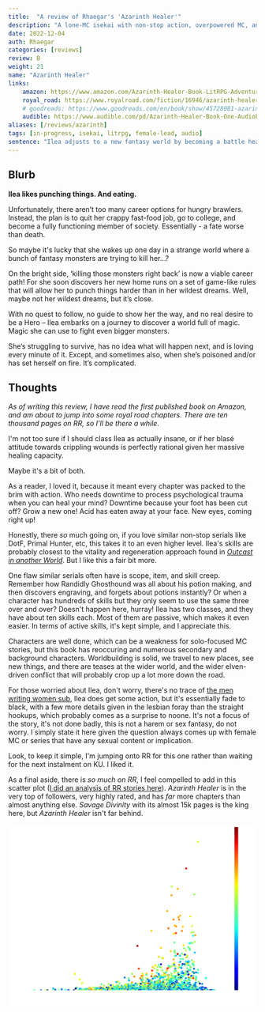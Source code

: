 ```yaml
---
title:  "A review of Rhaegar's 'Azarinth Healer'"
description: "A lone-MC isekai with non-stop action, overpowered MC, and a massive backlog."
date: 2022-12-04
auth: Rhaegar
categories: [reviews]
review: B
weight: 21
name: "Azarinth Healer"
links:
    amazon: https://www.amazon.com/Azarinth-Healer-Book-LitRPG-Adventure-ebook/dp/B0BLRD8YPD
    royal_road: https://www.royalroad.com/fiction/16946/azarinth-healer
    # goodreads: https://www.goodreads.com/en/book/show/45728081-azarinth-healer
    audible: https://www.audible.com/pd/Azarinth-Healer-Book-One-Audiobook/B0BLZNZ47B
aliases: [/reviews/azarinth]
tags: [in-progress, isekai, litrpg, female-lead, audio]
sentence: "Ilea adjusts to a new fantasy world by becoming a battle healer."
---
```





## Blurb

**Ilea likes punching things. And eating.**

Unfortunately, there aren’t too many career options for hungry brawlers. Instead, the plan is to quit her crappy fast-food job, go to college, and become a fully functioning member of society. Essentially - a fate worse than death.

So maybe it's lucky that she wakes up one day in a strange world where a bunch of fantasy monsters are trying to kill her...?

On the bright side, ‘killing those monsters right back’ is now a viable career path! For she soon discovers her new home runs on a set of game-like rules that will allow her to punch things harder than in her wildest dreams. Well, maybe not her wildest dreams, but it’s close.

With no quest to follow, no guide to show her the way, and no real desire to be a Hero – Ilea embarks on a journey to discover a world full of magic. Magic she can use to fight even bigger monsters.

She’s struggling to survive, has no idea what will happen next, and is loving every minute of it. Except, and sometimes also, when she’s poisoned and/or has set herself on fire. It’s complicated.

## Thoughts

*As of writing this review, I have read the first published book on Amazon, and am about to jump into some royal road chapters. There are ten thousand pages on RR, so I'll be there a while.*

I'm not too sure if I should class Ilea as actually insane, or if her blasé attitude towards crippling wounds is perfectly rational given her massive healing capacity.

Maybe it's a bit of both.

As a reader, I loved it, because it meant every chapter was packed to the brim with action. Who needs downtime to process psychological trauma when you can heal your mind? Downtime because your foot has been cut off? Grow a new one! Acid has eaten away at your face. New eyes, coming right up!

Honestly, there *so* much going on, if you love similar non-stop serials like DotF, Primal Hunter, etc, this takes it to an even higher level. Ilea's skills are probably closest to the vitality and regeneration approach found in [*Outcast in another World*](/reviews/outcast). But I like this a fair bit more.

One flaw similar serials often have is scope, item, and skill creep. Remember how Randidly Ghosthound was all about his potion making, and then discovers engraving, and forgets about potions instantly? Or when a character has hundreds of skills but they only seem to use the same three over and over? Doesn't happen here, hurray! Ilea has two classes, and they have about ten skills each. Most of them are passive, which makes it even easier. In terms of active skills, it's kept simple, and I appreciate this. 

Characters are well done, which can be a weakness for solo-focused MC stories, but this book has reoccuring and numerous secondary and background characters. Worldbuilding is solid, we travel to new places, see new things, and there are teases at the wider world, and the wider elven-driven conflict that will probably crop up a lot more down the road.

For those worried about Ilea, don't worry, there's no trace of [the men writing women sub](https://www.reddit.com/r/menwritingwomen/), Ilea does get some action, but it's essentially fade to black, with a few more details given in the lesbian foray than the straight hookups, which probably comes as a surprise to noone. It's not a focus of the story, it's not done badly, this is not a harem or sex fantasy, do not worry. I simply state it here given the question always comes up with female MC or series that have any sexual content or implication.

Look, to keep it simple, I'm jumping onto RR for this one rather than waiting for the next instalment on KU. I liked it.

As a final aside, there is *so much on RR*, I feel compelled to add in this scatter plot ([I did an analysis of RR stories here](/tutorials/royalroad)). *Azarinth Healer* is in the very top of followers, very highly rated, and has *far* more chapters than almost anything else. *Savage Divinity* with its almost 15k pages is the king here, but *Azarinth Healer* isn't far behind.

![](scatter.png?class="img-poster")
